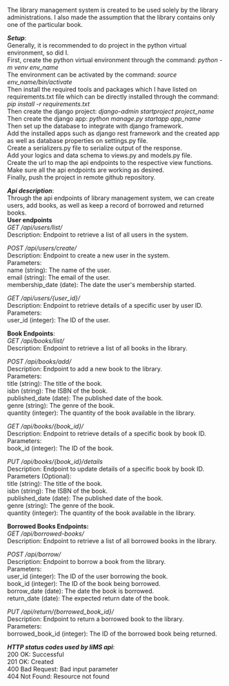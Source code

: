 The library management system is created to be used solely by the library administrations. I also made the assumption that the library contains only one of the particular book.  
  
***Setup***:  
Generally, it is recommended to do project in the python virtual environment, so did I.  
First, create the python virtual environment through the command: *python -m venv env_name*  
The environment can be activated by the command: *source env_name/bin/activate*  
Then install the required tools and packages which I have listed on requirements.txt file which can be directly installed through the command: *pip install -r requirements.txt*  
Then create the django project: *django-admin startproject project_name*  
Then create the django app: *python manage.py startapp app_name*  
Then set up the database to integrate with django framework.  
Add the installed apps such as django rest framework and the created app as well as database properties on settings.py file.  
Create a serializers.py file to serialize output of the response.  
Add your logics and data schema to views.py and models.py file.  
Create the url to map the api endpoints to the respective view functions.  
Make sure all the api endpoints are working as desired.  
Finally, push the project in remote github repository.  
  
***Api description***:  
Through the api endpoints of library management system, we can create users, add books, as well as keep a record of borrowed and returned books.  
**User endpoints**  
*GET /api/users/list/*  
Description: Endpoint to retrieve a list of all users in the system.  
  
*POST /api/users/create/*  
Description: Endpoint to create a new user in the system.  
Parameters:  
name (string): The name of the user.  
email (string): The email of the user.  
membership_date (date): The date the user's membership started.  
  
*GET /api/users/{user_id}/*  
Description: Endpoint to retrieve details of a specific user by user ID.  
Parameters:  
user_id (integer): The ID of the user.  
  
**Book Endpoints**:  
*GET /api/books/list/*  
Description: Endpoint to retrieve a list of all books in the library.  
  
*POST /api/books/add/*  
Description: Endpoint to add a new book to the library.  
Parameters:  
title (string): The title of the book.  
isbn (string): The ISBN of the book.  
published_date (date): The published date of the book.  
genre (string): The genre of the book.  
quantity (integer): The quantity of the book available in the library.  
  
*GET /api/books/{book_id}/*  
Description: Endpoint to retrieve details of a specific book by book ID.  
Parameters:  
book_id (integer): The ID of the book.  
  
*PUT /api/books/{book_id}/details*  
Description: Endpoint to update details of a specific book by book ID.  
Parameters (Optional):  
title (string): The title of the book.  
isbn (string): The ISBN of the book.  
published_date (date): The published date of the book.  
genre (string): The genre of the book.  
quantity (integer): The quantity of the book available in the library.  
  
**Borrowed Books Endpoints:**  
*GET /api/borrowed-books/*  
Description: Endpoint to retrieve a list of all borrowed books in the library.  
  
*POST /api/borrow/*  
Description: Endpoint to borrow a book from the library.  
Parameters:  
user_id (integer): The ID of the user borrowing the book.  
book_id (integer): The ID of the book being borrowed.  
borrow_date (date): The date the book is borrowed.  
return_date (date): The expected return date of the book.  
  
*PUT /api/return/{borrowed_book_id}/*  
Description: Endpoint to return a borrowed book to the library.  
Parameters:  
borrowed_book_id (integer): The ID of the borrowed book being returned.  
  
***HTTP status codes used by liMS api***:  
200 OK: Successful  
201 OK: Created  
400 Bad Request: Bad input parameter  
404 Not Found: Resource not found  
